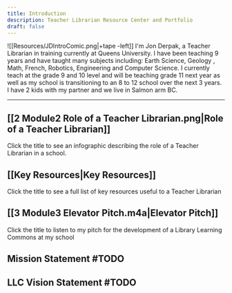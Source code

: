 ```yaml
---
title: Introduction
description: Teacher Librarian Resource Center and Portfolio
draft: false
---
```


![[Resources/JDIntroComic.png|+tape -left]] I'm Jon Derpak, a Teacher Librarian in training currently at Queens University. I have been teaching 9 years and have taught many subjects including: Earth Science, Geology , Math, French, Robotics, Engineering and Computer Science. I currently teach at the grade 9 and 10 level and will be teaching grade 11 next year as well as my school is transitioning to an 8 to 12 school over the next 3 years. I have 2 kids with my partner and we live in Salmon arm BC. 

___

## [[2 Module2 Role of a Teacher Librarian.png|Role of a Teacher Librarian]]
Click the title to see an infographic describing the role of a Teacher Librarian in a school.

## [[Key Resources|Key Resources]]
Click the title to see a full list of key resources useful to a Teacher Librarian



## [[3 Module3 Elevator Pitch.m4a|Elevator Pitch]]
Click the title to listen to my pitch for the development of a Library Learning Commons at my school

## Mission Statement #TODO

## LLC Vision Statement #TODO
